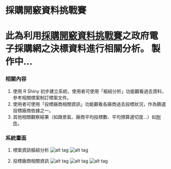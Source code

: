 # 採購開竅資料挑戰賽

此為利用[採購開竅資料挑戰賽](https://dsp.im/smart-contracting-data-challenge/)之政府電子採購網之決標資料進行相關分析。
製作中...
================
### 相關內容

1. 使用 R Shiny 初步建立系統，使用者可使用「樞紐分析」功能觀看過去資料，參考相關標案制訂標案文件。
2. 使用者可使用「投標廠商相關資訊」功能觀看各廠商過去投標狀況，作為篩選投標廠商依據之一。
3. 其他相關觀察結果（如跟景氣、廠商平均投標數、平均預算適切度...）如[附件]()。

### 系統畫面

1. 標案資訊樞紐分析
![alt tag](https://github.com/r3dmaohong/govProcurement/blob/master/img/2017-01-03_201543.png)
![alt tag](https://github.com/r3dmaohong/govProcurement/blob/master/img/2017-01-03_201608.png)

2. 投標廠商相關資訊
![alt tag](https://github.com/r3dmaohong/govProcurement/blob/master/img/2017-01-03_201627.png)
![alt tag](https://github.com/r3dmaohong/govProcurement/blob/master/img/2017-01-03_201659.png)
![alt tag](https://github.com/r3dmaohong/govProcurement/blob/master/img/2017-01-03_201710.png)